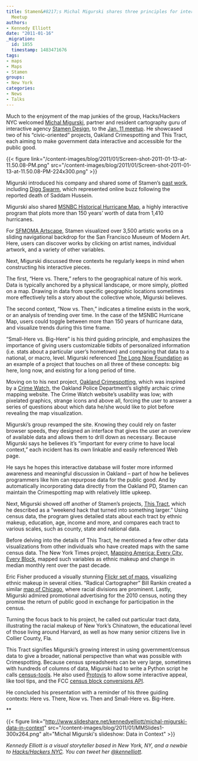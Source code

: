```yaml
---
title: Stamen&#8217;s Michal Migurski shares three principles for interactive at NYC
  Meetup
authors:
- Kennedy Elliott
date: "2011-01-16"
_migration:
  id: 1855
  timestamp: 1483471676
tags:
- maps
- Maps
- Stamen
groups:
- New York
categories:
- News
- Talks
---
```


Much to the enjoyment of the map junkies of the group, Hacks/Hackers NYC welcomed [Michal Migurski][1], partner and resident cartography guru of interactive agency [Stamen Design][2], to the [Jan. 11 meetup][3]. He showcased two of his “civic-oriented” projects, Oakland Crimespotting and This Tract, each aiming to make government data interactive and accessible for the public good.

{{< figure link="/content-images/blog/2011/01/Screen-shot-2011-01-13-at-11.50.08-PM.png" src="/content-images/blog/2011/01/Screen-shot-2011-01-13-at-11.50.08-PM-224x300.png" >}}

Migurski introduced his company and shared some of Stamen&#8217;s [past work][4], including [Digg Swarm][5], which represented online buzz following the reported death of Saddam Hussein.

Migurski also shared [MSNBC Historical Hurricane Map][6], a highly interactive program that plots more than 150 years’ worth of data from 1,410 hurricanes.

For [SFMOMA Artscape][7], Stamen visualized over 3,500 artistic works on a sliding navigational backdrop for the San Francisco Museum of Modern Art. Here, users can discover works by clicking on artist names, individual artwork, and a variety of other variables.

Next, Migurski discussed three contexts he regularly keeps in mind when constructing his interactive pieces.

The first, “Here vs. There,” refers to the geographical nature of his work. Data is typically anchored by a physical landscape, or more simply, plotted on a map. Drawing in data from specific geographic locations sometimes more effectively tells a story about the collective whole, Migurski believes.

The second context, “Now vs. Then,” indicates a timeline exists in the work, or an analysis of trending over time. In the case of the MSNBC Hurricane Map, users could toggle between more than 150 years of hurricane data, and visualize trends during this time frame.

“Small-Here vs. Big-Here” is his third guiding principle, and emphasizes the importance of giving users customizable tidbits of personalized information (i.e. stats about a particular user’s hometown) and comparing that data to a national, or macro, level. Migurski referenced [The Long Now Foundation][8] as an example of a project that touches on all three of these concepts: big here, long now, and existing for a long period of time.

Moving on to his next project, [Oakland Crimespotting][9], which was inspired by a [Crime Watch][10], the Oakland Police Department’s slightly archaic crime mapping website. The Crime Watch website’s usability was low; with pixelated graphics, strange icons and above all, forcing the user to answer a series of questions about which data he/she would like to plot before revealing the map visualization.

Migurski’s group revamped the site. Knowing they could rely on faster browser speeds, they designed an interface that gives the user an overview of available data and allows them to drill down as necessary. Because Migurski says he believes it’s “important for every crime to have local context,” each incident has its own linkable and easily referenced Web page.

He says he hopes this interactive database will foster more informed awareness and meaningful discussion in Oakland &#8211; part of how he believes programmers like him can repurpose data for the public good. And by automatically incorporating data directly from the Oakland PD, Stamen can maintain the Crimespotting map with relatively little upkeep.

Next, Migurski showed off another of Stamen’s projects, [This Tract][11], which he described as a “weekend hack that turned into something larger.” Using census data, the program gives detailed stats about each tract by ethnic makeup, education, age, income and more, and compares each tract to various scales, such as county, state and national data.

Before delving into the details of This Tract, he mentioned a few other data visualizations from other individuals who have created maps with the same census data. The New York Times project, [Mapping America: Every City, Every Block][12], mapped such variables as ethnic makeup and change in median monthly rent over the past decade.

Eric Fisher produced a visually stunning [Flickr set of maps][13], visualizing ethnic makeup in several cities. “Radical Cartographer” Bill Rankin created a similar [map of Chicago][14], where racial divisions are prominent. Lastly, Migurski admired promotional advertising for the 2010 census, noting they promise the return of public good in exchange for participation in the census.

Turning the focus back to his project, he called out particular tract data, illustrating the racial makeup of New York&#8217;s Chinatown, the educational level of those living around Harvard, as well as how many senior citizens live in Collier County, Fla.

This Tract signifies Migurski’s growing interest in using government/census data to give a broader, national perspective than what was possible with Crimespotting. Because census spreadsheets can be very large, sometimes with hundreds of columns of data, Migurski had to write a Python script he calls [census-tools][15]. He also used [Protovis][16] to allow some interactive appeal, like tool tips, and the FCC [census block conversions API][17].

He concluded his presentation with a reminder of his three guiding contexts: Here vs. There, Now vs. Then and Small-Here vs. Big-Here.

**</p> 

{{< figure link="http://www.slideshare.net/kennedyelliott/michal-migurski-data-in-context" src="/content-images/blog/2011/01/MMSlides1-300x264.png" alt="Michal Migurski's slideshow: Data in Context" >}}

</strong>

_Kennedy Elliott is a visual storyteller based in New York, NY, and a newbie to [Hacks/Hackers NYC][18]. You can tweet her_ [_@kennelliott_][19]_._

 [1]: http://mike.teczno.com/
 [2]: http://stamen.com/
 [3]: http://meetupnyc.hackshackers.com/calendar/15911556/?from=list&offset=0
 [4]: http://stamen.com/everything
 [5]: http://labs.digg.com/swarm/
 [6]: http://stamen.com/msnbc_historical_hurricane_maps
 [7]: http://stamen.com/clients/sfmoma_artscope
 [8]: http://longnow.org/
 [9]: http://oakland.crimespotting.org/
 [10]: http://gismaps.oaklandnet.com/crimewatch/
 [11]: http://thistract.com/
 [12]: http://projects.nytimes.com/census/2010/explorer
 [13]: http://www.flickr.com/photos/walkingsf/4981444199/in/set-72157624812674967/
 [14]: http://www.radicalcartography.net/index.html?chicagodots
 [15]: https://github.com/migurski/census-tools
 [16]: http://vis.stanford.edu/protovis/
 [17]: http://reboot.fcc.gov/developer/census-block-conversions-api
 [18]: http://meetupnyc.hackshackers.com/
 [19]: http://www.twitter.com/#!/kennelliott